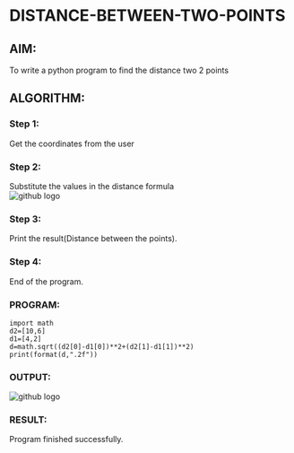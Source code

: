 # DISTANCE-BETWEEN-TWO-POINTS

## AIM:
To write a python program to find the distance two 2 points
## ALGORITHM:
### Step 1:
Get the coordinates from the user

### Step 2: 
Substitute the values in the distance formula  
![github logo](formula.JPG)

### Step 3: 
Print the result(Distance between the points).

### Step 4: 
End of the program.

### PROGRAM:
~~~
import math
d2=[10,6]
d1=[4,2]
d=math.sqrt((d2[0]-d1[0])**2+(d2[1]-d1[1])**2)
print(format(d,".2f"))
~~~
  
### OUTPUT:
![github logo](distbw.png)

### RESULT:
Program finished successfully.
